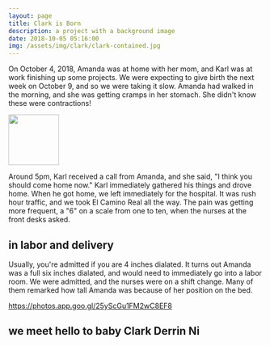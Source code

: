 ```yaml
---
layout: page
title: Clark is Born
description: a project with a background image
date: 2018-10-05 05:16:00
img: /assets/img/clark/clark-contained.jpg
---
```


On October 4, 2018, Amanda was at home with her mom, and Karl was at work finishing up some projects. We were expecting to give birth the next week on October 9, and so we were taking it slow. Amanda had walked in the morning, and she was getting cramps in her stomach. She didn't know these were contractions!

<a href='https://photos.google.com/share/AF1QipMf8VmdcAbJ_teD7Hdt6RqhewyKHC_hDKWm3zJjkju76tQYNWugBuXOx7HrYAPZvA?key=UnRwSkNtWE82aGlSamZsQlAwWHM4a1JvZk1raDFn&source=ctrlq.org'><img height=100, src='https://lh3.googleusercontent.com/fK86OEMaU_MlkXcIsl5gqFW_74fXovkHKNC6gpF6VBvXKbESLbmY4KcKLrU6xCrAn5ot8ssJw63peTiQ-AnjIv9yLwNVeLZxwUvwgrboe_VhihmC2KiA-FvirLaq19ODLdy0ef-EzQ=w2400' /></a>

Around 5pm, Karl received a call from Amanda, and she said, "I think you should come home now." Karl immediately gathered his things and drove home. When he got home, we left immediately for the hospital. It was rush hour traffic, and we took El Camino Real all the way. The pain was getting more frequent, a "6" on a scale from one to ten, when the nurses at the front desks asked.

## in labor and delivery

Usually, you're admitted if you are 4 inches dialated. It turns out Amanda was a full six inches dialated, and would need to immediately go into a labor room. We were admitted, and the nurses were on a shift change. Many of them remarked how tall Amanda was because of her position on the bed.

https://photos.app.goo.gl/25yScGu1FM2wC8EF8

## we meet hello to baby Clark Derrin Ni
